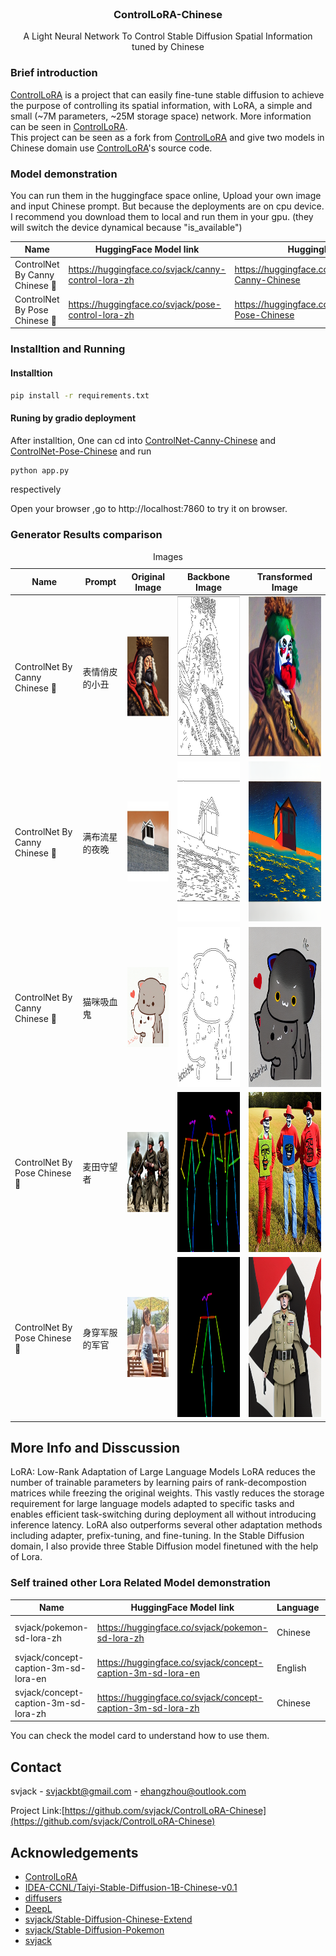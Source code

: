 <!-- PROJECT LOGO -->
<br />
<p align="center">
  <h3 align="center">ControlLoRA-Chinese</h3>

  <p align="center">
   		A Light Neural Network To Control Stable Diffusion Spatial Information tuned by Chinese
    <br />
  </p>
</p>

### Brief introduction
[ControlLoRA](https://github.com/HighCWu/ControlLoRA) is a project that can easily fine-tune stable diffusion to achieve the purpose of controlling its spatial information, with LoRA, a simple and small (~7M parameters, ~25M storage space) network. More information can be seen in [ControlLoRA](https://github.com/HighCWu/ControlLoRA).<br/>
This project can be seen as a fork from [ControlLoRA](https://github.com/HighCWu/ControlLoRA) and give two models in Chinese domain use [ControlLoRA](https://github.com/HighCWu/ControlLoRA)'s source code.<br/>

### Model demonstration

You can run them in the huggingface space online, Upload your own image and
input Chinese prompt. But because the deployments are on cpu device. I recommend you download them to local and run them in your gpu. (they will switch the device dynamical because "is_available")

|Name |HuggingFace Model link| HuggingFace Space link |
|---------|--------|-------|
|ControlNet By Canny Chinese 🔪| https://huggingface.co/svjack/canny-control-lora-zh | https://huggingface.co/spaces/svjack/ControlNet-Canny-Chinese |
|ControlNet By Pose Chinese 🏃| https://huggingface.co/svjack/pose-control-lora-zh | https://huggingface.co/spaces/svjack/ControlNet-Pose-Chinese |

### Installtion and Running

#### Installtion
```bash
pip install -r requirements.txt
```

#### Runing by gradio deployment
After installtion, One can cd into [ControlNet-Canny-Chinese](ControlNet-Canny-Chinese) and [ControlNet-Pose-Chinese](ControlNet-Pose-Chinese) and run
```bash
python app.py
```
respectively

Open your browser ,go to http://localhost:7860 to try it on browser.

<!--
'''
表情俏皮的小丑
满布流星的夜晚
猫咪吸血鬼
'''

'''
麦田守望者
身穿军服的军官
'''
-->

### Generator Results comparison
<table><caption>Images</caption>
<thead>
<tr>
<th>Name</th>
<th>Prompt</th>
<th colspan="1">Original Image</th>
<th colspan="1">Backbone Image</th>
<th colspan="1">Transformed Image</th>
</tr>
</thead>
<tbody>
<tr>
<td>ControlNet By Canny Chinese 🔪</td>
<td>表情俏皮的小丑</td>
<td><img src="imgs/Protector_Cromwell_style.png" alt="Girl in a jacket" width="128" height="128"></td>
<td><img src="imgs/cromwell_backbone.png" alt="Girl in a jacket" width="256" height="256"></td>
<td><img src="imgs/cromwell_clown.png" alt="Girl in a jacket" width="256" height="256"></td>
</tr>

<tr>
<td>ControlNet By Canny Chinese 🔪</td>
<td>满布流星的夜晚</td>
<td><img src="imgs/window.png" alt="Girl in a jacket" width="128" height="128"></td>
<td><img src="imgs/window_backbone.png" alt="Girl in a jacket" width="256" height="256"></td>
<td><img src="imgs/window_in_night.png" alt="Girl in a jacket" width="256" height="256"></td>
</tr>

<tr>
<td>ControlNet By Canny Chinese 🔪</td>
<td>猫咪吸血鬼</td>
<td><img src="imgs/cat.gif" alt="Girl in a jacket" width="128" height="128"></td>
<td><img src="imgs/cat_backbone.png" alt="Girl in a jacket" width="256" height="256"></td>
<td><img src="imgs/vampire_cat.png" alt="Girl in a jacket" width="256" height="256"></td>
</tr>

<tr>
<td>ControlNet By Pose Chinese 🏃</td>
<td>麦田守望者</td>
<td><img src="imgs/war.jpg" alt="Girl in a jacket" width="128" height="128"></td>
<td><img src="imgs/war_pose.png" alt="Girl in a jacket" width="256" height="256"></td>
<td><img src="imgs/catcher_in_the_rye.png" alt="Girl in a jacket" width="256" height="256"></td>
</tr>

<tr>
<td>ControlNet By Pose Chinese 🏃</td>
<td>身穿军服的军官</td>
<td><img src="imgs/woman.jpeg" alt="Girl in a jacket" width="128" height="128"></td>
<td><img src="imgs/woman_pose.png" alt="Girl in a jacket" width="256" height="256"></td>
<td><img src="imgs/man_in_uniform.png" alt="Girl in a jacket" width="256" height="256"></td>
</tr>

</tbody>
</table>


## More Info and Disscussion
LoRA: Low-Rank Adaptation of Large Language Models
LoRA reduces the number of trainable parameters by learning pairs of rank-decompostion matrices while freezing the original weights. This vastly reduces the storage requirement for large language models adapted to specific tasks and enables efficient task-switching during deployment all without introducing inference latency. LoRA also outperforms several other adaptation methods including adapter, prefix-tuning, and fine-tuning.
In the Stable Diffusion domain, I also provide three Stable Diffusion model finetuned with the help of Lora.

### Self trained other Lora Related Model demonstration

|Name |HuggingFace Model link| Language | Tuned Dataset |
|---------|--------|-------|-------|
| svjack/pokemon-sd-lora-zh | https://huggingface.co/svjack/pokemon-sd-lora-zh | Chinese | svjack/pokemon-blip-captions-en-zh |
| svjack/concept-caption-3m-sd-lora-en | https://huggingface.co/svjack/concept-caption-3m-sd-lora-en | English | Conceptual Captions (CC3M) |
| svjack/concept-caption-3m-sd-lora-zh | https://huggingface.co/svjack/concept-caption-3m-sd-lora-zh | Chinese | Conceptual Captions (CC3M) |

You can check the model card to understand how to use them.

<!-- CONTACT -->
## Contact

<!--
Your Name - [@your_twitter](https://twitter.com/your_username) - email@example.com
-->
svjack - svjackbt@gmail.com - ehangzhou@outlook.com

<!--
Project Link: [https://github.com/your_username/repo_name](https://github.com/your_username/repo_name)
-->
Project Link:[https://github.com/svjack/ControlLoRA-Chinese](https://github.com/svjack/ControlLoRA-Chinese)


<!-- ACKNOWLEDGEMENTS -->
## Acknowledgements
<!--
* [GitHub Emoji Cheat Sheet](https://www.webpagefx.com/tools/emoji-cheat-sheet)
* [Img Shields](https://shields.io)
* [Choose an Open Source License](https://choosealicense.com)
* [GitHub Pages](https://pages.github.com)
* [Animate.css](https://daneden.github.io/animate.css)
* [Loaders.css](https://connoratherton.com/loaders)
* [Slick Carousel](https://kenwheeler.github.io/slick)
* [Smooth Scroll](https://github.com/cferdinandi/smooth-scroll)
* [Sticky Kit](http://leafo.net/sticky-kit)
* [JVectorMap](http://jvectormap.com)
* [Font Awesome](https://fontawesome.com)
* [Stable Diffusion](https://stability.ai/blog/stable-diffusion-public-release)
-->
* [ControlLoRA](https://github.com/HighCWu/ControlLoRA)
* [IDEA-CCNL/Taiyi-Stable-Diffusion-1B-Chinese-v0.1](https://huggingface.co/IDEA-CCNL/Taiyi-Stable-Diffusion-1B-Chinese-v0.1)
* [diffusers](https://github.com/huggingface/diffusers)
* [DeepL](https://www.deepl.com/translator)
* [svjack/Stable-Diffusion-Chinese-Extend](https://github.com/svjack/Stable-Diffusion-Chinese-Extend)
* [svjack/Stable-Diffusion-Pokemon](https://github.com/svjack/Stable-Diffusion-Pokemon)
* [svjack](https://huggingface.co/svjack)
